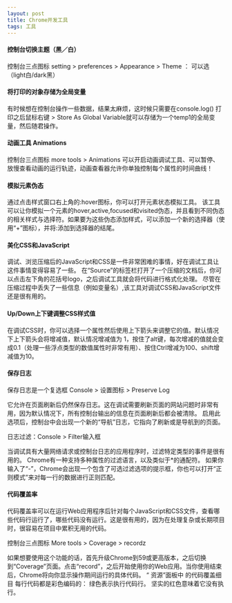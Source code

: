 ```yaml
---
layout: post
title: Chrome开发工具
tags: 工具
---
```

#### 控制台切换主题（黑／白）

控制台三点图标  setting > preferences > Appearance > Theme ： 可以选（light白/dark黑）

#### 将打印的对象存储为全局变量
    
有时候想在控制台操作一些数据，结果太麻烦，这时候只需要在console.log() 打印之后鼠标右键 > Store As Global Variable就可以存储为一个temp1的全局变量，然后随君操作。

#### 动画工具 Animations

控制台三点图标 more tools > Animations 可以开启动画调试工具、可以暂停、放慢查看动画的运行轨迹，动画查看器允许你单独控制每个属性的时间曲线！

#### 模拟元素伪态

通过点击样式窗口右上角的:hover图标，你可以打开元素状态模拟工具。
该工具可以让你模拟一个元素的hover,active,focused和visited伪态，并且看到不同伪态的相关样式与选择符。如果要为这些伪态添加样式，可以添加一个新的选择器（使用“+”图标），并将:添加到选择器的结尾。

#### 美化CSS和JavaScript

调试、浏览压缩后的JavaScript和CSS是一件非常困难的事情，好在调试工具让这件事情变得容易了一些。
在“Source”的标签栏打开了一个压缩的文档后，你可以点击左下角的花括号logo，之后调试工具就会将代码进行格式化处理。
尽管在压缩过程中丢失了一些信息（例如变量名）,该工具对调试CSS和JavaScript文件还是很有用的。

#### Up/Down上下键调整CSS样式值

在调试CSS时，你可以选择一个属性然后使用上下箭头来调整它的值。默认情况下上下箭头会将增减值，默认情况增减值为 1，按住了alt键，每次增减的值就会变成0.1（处理一些浮点类型的数值属性时非常有用）、按住Ctrl增减为100、shift增减值为10。

#### 保存日志

保存日志是一个复选框 Console > 设置图标 > Preserve Log

它允许在页面刷新后仍然保存日志。这在调试需要刷新页面的网站问题时非常有用，因为默认情况下，所有控制台输出的信息在页面刷新后都会被清除。
启用此选项后，控制台中会出现一个新的“导航”日志，它指向了刷新或是导航到的页面。

日志过滤：Console > Filter输入框

当调试具有大量网络请求或控制台日志的应用程序时，过滤特定类型的事件是很有用的。
Chrome有一种支持多种属性的过滤语言，以及类似于*的通配符。
如果你输入了“-”，Chrome会出现一个包含了可选过滤选项的提示框，你也可以打开“正则模式”来对每一行的数据进行正则匹配。

#### 代码覆盖率

代码覆盖率可以在运行Web应用程序后针对每个JavaScript和CSS文件，查看哪些代码行运行了，哪些代码没有运行。这是很有用的，因为在处理复杂或长期项目时，很容易在项目中累积无用的代码。
    
控制台三点图标 More tools > Coverage > recordz

如果想要使用这个功能的话，首先升级Chrome到59或更高版本，之后切换到“Coverage”页面。点击“record”，之后开始使用你的Web应用。当你使用结束后，Chrome将向你显示操作期间运行的具体代码。
    “ 资源”面板中 的代码覆盖细目
每行代码都是彩色编码的：
绿色表示执行代码行。
坚实的红色意味着它没有执行。
